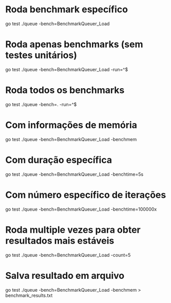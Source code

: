 # Roda benchmark específico

go test ./queue -bench=BenchmarkQueuer_Load

# Roda apenas benchmarks (sem testes unitários)

go test ./queue -bench=BenchmarkQueuer_Load -run=^$

# Roda todos os benchmarks

go test ./queue -bench=. -run=^$

# Com informações de memória

go test ./queue -bench=BenchmarkQueuer_Load -benchmem

# Com duração específica

go test ./queue -bench=BenchmarkQueuer_Load -benchtime=5s

# Com número específico de iterações

go test ./queue -bench=BenchmarkQueuer_Load -benchtime=100000x

# Roda multiple vezes para obter resultados mais estáveis

go test ./queue -bench=BenchmarkQueuer_Load -count=5

# Salva resultado em arquivo

go test ./queue -bench=BenchmarkQueuer_Load -benchmem > benchmark_results.txt
